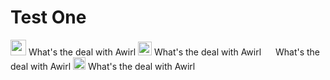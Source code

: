 # Test One
<img src="https://cdn.betterttv.net/emote/54fa8fce01e468494b85b53c/1x.png" height="25" /> What's the deal with Awirl
<img src="https://cdn.betterttv.net/emote/54fa8fce01e468494b85b53c/1x.png" height="22" /> What's the deal with Awirl
<img src="https://cdn.betterttv.net/emote/54fa8fce01e468494b85b53c/1x.png" height="15" /> What's the deal with Awirl
<img src="https://cdn.betterttv.net/emote/54fa8fce01e468494b85b53c/1x.png" height="20" /> What's the deal with Awirl
